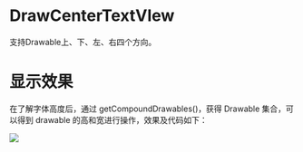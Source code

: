 # DrawCenterTextVIew
支持Drawable上、下、左、右四个方向。

# 显示效果

在了解字体高度后，通过 getCompoundDrawables()，获得 Drawable 集合，可以得到 drawable 的高和宽进行操作，效果及代码如下：

![](http://orvwpzusa.bkt.clouddn.com/17-6-21/28916412.jpg)